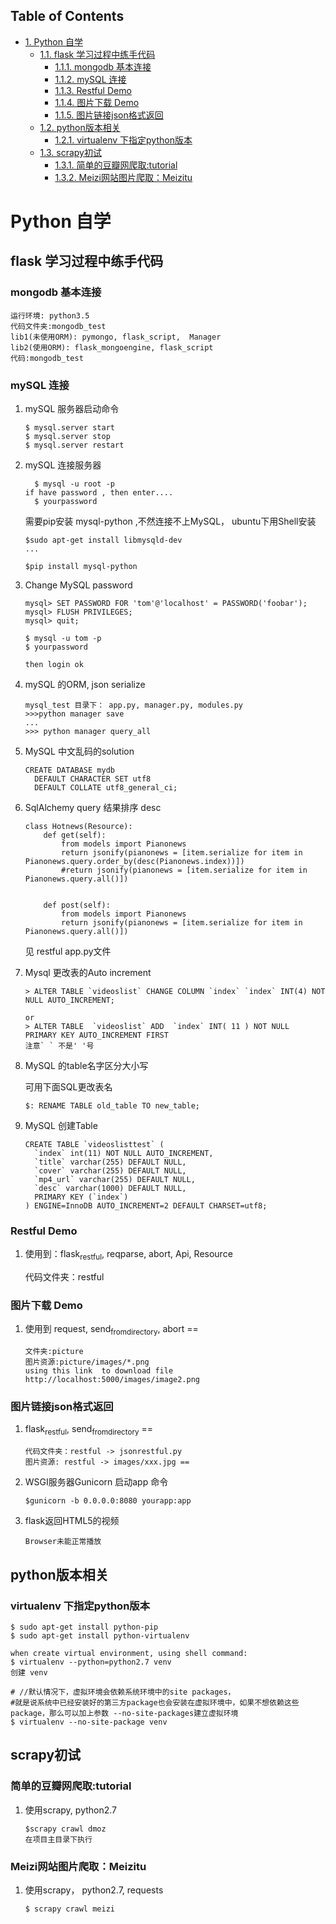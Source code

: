 <div id="table-of-contents">
<h2>Table of Contents</h2>
<div id="text-table-of-contents">
<ul>
<li><a href="#orga288dd5">1. Python 自学</a>
<ul>
<li><a href="#orgc64112d">1.1. flask 学习过程中练手代码</a>
<ul>
<li><a href="#orgf68bd34">1.1.1. mongodb 基本连接</a></li>
<li><a href="#org37291e7">1.1.2. mySQL 连接</a></li>
<li><a href="#org44bc49f">1.1.3. Restful Demo</a></li>
<li><a href="#orga667c04">1.1.4. 图片下载 Demo</a></li>
<li><a href="#org19e853a">1.1.5. 图片链接json格式返回</a></li>
</ul>
</li>
<li><a href="#org9cc722d">1.2. python版本相关</a>
<ul>
<li><a href="#org3c69369">1.2.1. virtualenv 下指定python版本</a></li>
</ul>
</li>
<li><a href="#org15029a8">1.3. scrapy初试</a>
<ul>
<li><a href="#org943c107">1.3.1. 简单的豆瓣网爬取:tutorial</a></li>
<li><a href="#orgfdf0255">1.3.2. Meizi网站图片爬取：Meizitu</a></li>
</ul>
</li>
</ul>
</li>
</ul>
</div>
</div>

<a id="orga288dd5"></a>

# Python 自学


<a id="orgc64112d"></a>

## flask 学习过程中练手代码


<a id="orgf68bd34"></a>

### mongodb 基本连接

    运行环境: python3.5
    代码文件夹:mongodb_test  
    lib1(未使用ORM): pymongo, flask_script,  Manager
    lib2(使用ORM): flask_mongoengine, flask_script
    代码:mongodb_test 


<a id="org37291e7"></a>

### mySQL 连接

1.  mySQL 服务器启动命令

        $ mysql.server start
        $ mysql.server stop
        $ mysql.server restart

2.  mySQL 连接服务器

          $ mysql -u root -p
        if have password , then enter....
          $ yourpassword
    
    需要pip安装 mysql-python ,不然连接不上MySQL， ubuntu下用Shell安装
    
        $sudo apt-get install libmysqld-dev
        ...
        
        $pip install mysql-python

3.  Change MySQL password

        
        mysql> SET PASSWORD FOR 'tom'@'localhost' = PASSWORD('foobar');
        mysql> FLUSH PRIVILEGES;
        mysql> quit;
        
        $ mysql -u tom -p
        $ yourpassword
        
        then login ok

4.  mySQL 的ORM, json serialize

        mysql_test 目录下： app.py, manager.py, modules.py 
        >>>python manager save
        ...
        >>> python manager query_all

5.  MySQL 中文乱码的solution

        
        CREATE DATABASE mydb
          DEFAULT CHARACTER SET utf8
          DEFAULT COLLATE utf8_general_ci;

6.  SqlAlchemy query 结果排序 desc

        class Hotnews(Resource):
            def get(self):
                from models import Pianonews
                return jsonify(pianonews = [item.serialize for item in Pianonews.query.order_by(desc(Pianonews.index))])
                #return jsonify(pianonews = [item.serialize for item in Pianonews.query.all()]) 
        
        
            def post(self):
                from models import Pianonews
                return jsonify(pianonews = [item.serialize for item in Pianonews.query.all()])
    
    见 restful app.py文件

7.  Mysql 更改表的Auto increment

        > ALTER TABLE `videoslist` CHANGE COLUMN `index` `index` INT(4) NOT NULL AUTO_INCREMENT;
        
        or
        > ALTER TABLE  `videoslist` ADD  `index` INT( 11 ) NOT NULL  PRIMARY KEY AUTO_INCREMENT FIRST
        注意` ` 不是' '号

8.  MySQL 的table名字区分大小写

    可用下面SQL更改表名
    
        $: RENAME TABLE old_table TO new_table;

9.  MySQL 创建Table

        CREATE TABLE `videoslisttest` (
          `index` int(11) NOT NULL AUTO_INCREMENT,
          `title` varchar(255) DEFAULT NULL,
          `cover` varchar(255) DEFAULT NULL,
          `mp4_url` varchar(255) DEFAULT NULL,
          `desc` varchar(1000) DEFAULT NULL,
          PRIMARY KEY (`index`)
        ) ENGINE=InnoDB AUTO_INCREMENT=2 DEFAULT CHARSET=utf8;


<a id="org44bc49f"></a>

### Restful Demo

1.  使用到：flask<sub>restful</sub>, reqparse, abort, Api, Resource

    代码文件夹：restful 


<a id="orga667c04"></a>

### 图片下载 Demo

1.  使用到 request, send<sub>from</sub><sub>directory</sub>, abort ==

        文件夹:picture 
        图片资源:picture/images/*.png
        using this link  to download file http://localhost:5000/images/image2.png


<a id="org19e853a"></a>

### 图片链接json格式返回

1.  flask<sub>restful</sub>, send<sub>from</sub><sub>directory</sub> ==

        代码文件夹：restful -> jsonrestful.py
        图片资源: restful -> images/xxx.jpg ==

2.  WSGI服务器Gunicorn 启动app 命令

        $gunicorn -b 0.0.0.0:8080 yourapp:app

3.  flask返回HTML5的视频

        Browser未能正常播放


<a id="org9cc722d"></a>

## python版本相关


<a id="org3c69369"></a>

### virtualenv 下指定python版本

    
    $ sudo apt-get install python-pip
    $ sudo apt-get install python-virtualenv

    when create virtual environment, using shell command:
    $ virtualenv --python=python2.7 venv
    创建 venv

    # //默认情况下，虚拟环境会依赖系统环境中的site packages，
    #就是说系统中已经安装好的第三方package也会安装在虚拟环境中，如果不想依赖这些package，那么可以加上参数 --no-site-packages建立虚拟环境
    $ virtualenv --no-site-package venv


<a id="org15029a8"></a>

## scrapy初试


<a id="org943c107"></a>

### 简单的豆瓣网爬取:tutorial

1.  使用scrapy, python2.7

        $scrapy crawl dmoz  
        在项目主目录下执行 


<a id="orgfdf0255"></a>

### Meizi网站图片爬取：Meizitu

1.  使用scrapy， python2.7, requests

        $ scrapy crawl meizi

